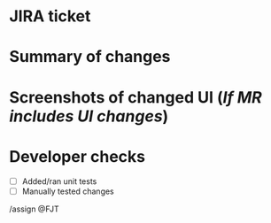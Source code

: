 # JIRA ticket

# Summary of changes

# Screenshots of changed UI (*If MR includes UI changes*)

# Developer checks

- [ ] Added/ran unit tests
- [ ] Manually tested changes

/assign @FJT
